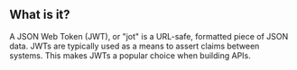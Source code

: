 ## What is it?

A JSON Web Token (JWT), or "jot" is a URL-safe, formatted piece of JSON data. JWTs are typically used as a means to assert claims between systems. This makes JWTs a popular choice when building APIs.
